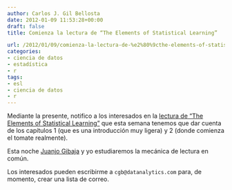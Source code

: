 ```yaml
---
author: Carlos J. Gil Bellosta
date: 2012-01-09 11:53:28+00:00
draft: false
title: Comienza la lectura de “The Elements of Statistical Learning”

url: /2012/01/09/comienza-la-lectura-de-%e2%80%9cthe-elements-of-statistical-learning%e2%80%9d/
categories:
- ciencia de datos
- estadística
- r
tags:
- esl
- ciencia de datos
- r
---
```


Mediante la presente, notifico a los interesados en la [lectura de “The Elements of Statistical Learning”](http://www.datanalytics.com/blog/2011/12/23/%C2%BFnos-leemos-the-elements-of-statistical-learning-de-tapa-a-tapa/) que esta semana tenemos que dar cuenta de los capítulos 1 (que es una introducción muy ligera) y 2 (donde comienza el tomate realmente).

Esta noche [Juanjo Gibaja](http://www.jjgibaja.net/) y yo estudiaremos la mecánica de lectura en común.

Los interesados pueden escribirme a `cgb@datanalytics.com` para, de momento, crear una lista de correo.
